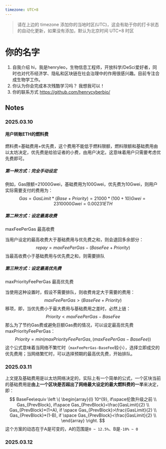 ```yaml
---
timezone: UTC+8
---
```


> 请在上边的 timezone 添加你的当地时区(UTC)，这会有助于你的打卡状态的自动化更新，如果没有添加，默认为北京时间 UTC+8 时区


# 你的名字

1. 自我介绍 hi，我是henryleo，生物信息工程师，开放科学/DeSci爱好者，同时也对代币经济学、隐私和区块链在社会治理中的作用很感兴趣。目前专注合成生物学工作。
2. 你认为你会完成本次残酷学习吗？ 我想我可以！
3. 你的联系方式 https://github.com/henrycyberbio/

## Notes

<!-- Content_START -->

### 2025.03.10

#### 用户转账ETH的燃料费
燃料费=基础费用+优先费，这个费用不能低于燃料限额，燃料限额和基础费用由以太坊决定，优先费是给验证者的小费，由用户决定。这意味着用户只需要考虑优先费即可。
##### 第一种方式：完全手动设定

例如，Gas限额=21000Gwei，基础费用为100Gwei，优先费为10Gwei，则用户实际需要支付的费用为：
$$
Gas=GasLimit*(Base+Priority)=21000*(100+10)Gwei=2310000Gwei=0.00231ETH
$$
##### 第二种方式：设定最高收费
maxFeePerGas 最高收费

当用户设定的最高收费大于基础费用与优先费之和，则会退回多余部分：
$$
repay=maxFeePerGas-(BaseFee+Priority)
$$
当最高收费小于基础费用与优先费之和，则需要排队

##### 第三种方式：设定最高优先费
maxPriorityFeePerGas 最高优先费

当使用这种设置时，假设不需要排队，则收费肯定大于需要的费用：
$$maxFeePerGas>(BaseFee+Priority)$$
移项，即，当优先费小于最大费用与基础费用之差时，必然上链：
$$Priority<maxFeePerGas-BaseFee$$
那么为了节约Gas费或避免巨额Gas费的情况，可以设定最高优先费 maxPriorityFeePerGas：
$$Priority=min(maxPriorityFeePerGas, (maxFeePerGas-BaseFee))$$
这个公式意味着当网络不繁忙时（`maxFeePerGas-BaseFee`较小），选择立即成交的优先费用；当网络繁忙时，可以选择预期的最高优先费，开始排队。


### 2025.03.11
上文提及基础费用是以太坊网络决定的，实际上有一个简单的公式，一个区块当前的基础费用是**由上一个区块是否超出了网络最大设定的最大燃料费的一半**来决定，即：
$$
BaseFee\equiv
\left \{
\begin{array}{l}
10^{9}, if\space伦敦升级之前 \\
Gas_{PrevBlock}, if\space Gas_{PrevBlock}=\frac{GasLimit}{2} \\
Gas_{PrevBlock}*(1+A), if \space Gas_{PrevBlock}>\frac{GasLimit}{2} \\
Gas_{PrevBlock}*(1-B), if \space Gas_{PrevBlock}<\frac{GasLimit}{2} \\
\end{array}
\right.
$$
这个方案的动态在于A是可变的，A的范围是`0 ~ 12.5%`、B是`-10% ~ 0`


### 2025.03.12

<!-- Content_END -->

